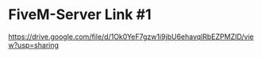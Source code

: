 # FiveM-Server Link #1
https://drive.google.com/file/d/1Ok0YeF7gzw1i9jbU6ehavqlRbEZPMZID/view?usp=sharing
